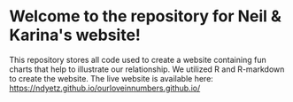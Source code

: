 # Welcome to the repository for Neil & Karina's website!

This repository stores all code used to create a website containing fun charts that help to illustrate our relationship. We utilized R and R-markdown to create the website. The live website is available here: https://ndyetz.github.io/ourloveinnumbers.github.io/

